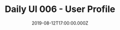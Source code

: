 ---
title: Daily UI 006 - User Profile
description: ""
category: "Design"
tags:
    - "Design"
    - "Daily UI"
date: "2019-08-12T17:00:00.000Z"
path: "/blog/daily-ui-006-user-profile"
image: "/images/posts/daily-ui-006-user-profile/1.jpg"
draft: false
source: "internal"
---
